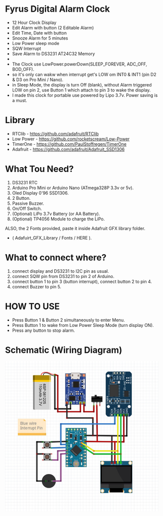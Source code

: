 # Fyrus Digital Alarm Clock
* 12 Hour Clock Display
* Edit Alarm with button (2 Editable Alarm)
* Edit Time, Date with button
* Snooze Alarm for 5 minutes
* Low Power sleep mode
* SQW Interrupt
* Save Alarm to DS3231 AT24C32 Memory
* 
* The Clock use LowPower.powerDown(SLEEP_FOREVER, ADC_OFF, BOD_OFF).
* so it's only can wakw when interrupt get's LOW om INT0 & INT1 (pin D2 & D3 on Pro Mini / Nano).
* in Sleep Mode, the display is turn Off (blank), without Alarm triggered LOW on pin 2, use Button 1 which attach to pin 3 to wake the display.
* I made this clock for portable use powered by Lipo 3.7v. Power saving is a must.

# Library
* RTClib    - https://github.com/adafruit/RTClib
* Low Power - https://github.com/rocketscream/Low-Power
* TimerOne  - https://github.com/PaulStoffregen/TimerOne
* Adafruit  - https://github.com/adafruit/Adafruit_SSD1306

# What Tou Need?
1. DS3231 RTC
2. Arduino Pro Mini or Arduino Nano (ATmega328P 3.3v or 5v).
3. Oled Display 0'96 SSD1306.
4. 2 Button.
5. Passive Buzzer.
6. On/Off Switch.
7. (Optional) LiPo 3.7v Battery (or AA Battery).
8. (Optional) TP4056 Module to charge the LiPo.

ALSO, the 2 Fonts provided, paste it inside Adafruit GFX library folder.
* ( Adafuirt_GFX_Library / Fonts / HERE ).

# What to connect where?
 1. connect display and DS3231 to I2C pin as usual.
 2. connect SQW pin from DS3231 to pin 2 of Arduino.
 3. connect button 1 to pin 3 (button interrupt), connect button 2 to pin 4.
 4. connect Buzzer to pin 5.

# HOW TO USE
* Press Button 1 & Button 2 simultaneously to enter Menu.
* Press Button 1 to wake from Low Power Sleep Mode (turn display ON).
* Press any button to stop alarm.

# Schematic (Wiring Diagram)
![](https://github.com/fyrus7/FyrusDigitalAlarmClock/blob/main/Schematic.jpg)
